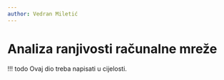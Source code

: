 ```yaml
---
author: Vedran Miletić
---
```


# Analiza ranjivosti računalne mreže

!!! todo
    Ovaj dio treba napisati u cijelosti.
